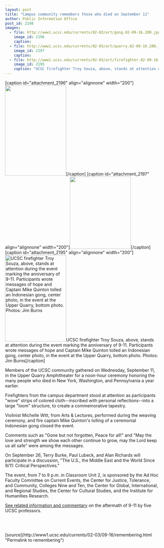```yaml
---
layout: post
title: "Campus community remembers those who died on September 11"
author: Public Information Office
post_id: 2198
images:
  - file: http://www1.ucsc.edu/currents/02-03/art/gong.02-09-16.200.jpg
    image_id: 2196
    caption: 
  - file: http://www1.ucsc.edu/currents/02-03/art/quarry.02-09-16.200.jpg
    image_id: 2197
    caption: 
  - file: http://www1.ucsc.edu/currents/02-03/art/firefighter.02-09-16.200.jpg
    image_id: 2195
    caption: "UCSC firefighter Troy Souza, above, stands at attention during the event marking the anniversary of 9-11. Participants wrote messages of hope and Captain Mike Quinton tolled an Indonesian gong, center photo, in the event at the Upper Quarry, bottom photo. Photos: Jim Burns"
---
```


[caption id="attachment_2196" align="alignnone" width="200"]<a href="http://localhost/mysite/wp-content/uploads/2002/09/gong.02-09-16.200.jpg"><img class="size-full wp-image-2196" src="http://localhost/mysite/wp-content/uploads/2002/09/gong.02-09-16.200.jpg" alt="" width="200" height="294" /></a>[/caption]
[caption id="attachment_2197" align="alignnone" width="200"]<a href="http://localhost/mysite/wp-content/uploads/2002/09/quarry.02-09-16.200.jpg"><img class="size-full wp-image-2197" src="http://localhost/mysite/wp-content/uploads/2002/09/quarry.02-09-16.200.jpg" alt="" width="200" height="236" /></a>[/caption]
[caption id="attachment_2195" align="alignnone" width="200"]<a href="http://localhost/mysite/wp-content/uploads/2002/09/firefighter.02-09-16.200.jpg"><img class="size-full wp-image-2195" src="http://localhost/mysite/wp-content/uploads/2002/09/firefighter.02-09-16.200.jpg" alt="UCSC firefighter Troy Souza, above, stands at attention during the event marking the anniversary of 9-11. Participants wrote messages of hope and Captain Mike Quinton tolled an Indonesian gong, center photo, in the event at the Upper Quarry, bottom photo. Photos: Jim Burns" width="200" height="282" /></a>UCSC firefighter Troy Souza, above, stands at attention during the event marking the anniversary of 9-11. Participants wrote messages of hope and Captain Mike Quinton tolled an Indonesian gong, center photo, in the event at the Upper Quarry, bottom photo. Photos: Jim Burns[/caption]
<p>
  Members of the UCSC community gathered on Wednesday, September 11, in the Upper Quarry Amphitheater for a noon-hour ceremony honoring the many people who died in New York, Washington, and Pennsylvania a year earlier.
</p>
<p>
  Firefighters from the campus department stood at attention as participants "wove" strips of colored cloth--inscribed with personal reflections--into a large "loom" structure, to create a commemorative tapestry.
</p>
<p>
  Violinist Michelle Witt, from Arts &amp; Lectures, performed during the weaving ceremony, and fire captain Mike Quinton's tolling of a ceremonial Indonesian gong closed the event.
</p>
<p>
  Comments such as "Gone but not forgotten, Peace for all!" and "May the love and strength we show each other continue to grow, may the Lord keep us all safe" were among the messages.<br>
</p>
<p>
  On September 26, Terry Burke, Paul Lubeck, and Alan Richards will participate in a discussion, "The U.S., the Middle East and the World Since 9/11: Critical Perspectives."
</p>
<p>
  The event, from 7 to 9 p.m. in Classroom Unit 2, is sponsored by the Ad Hoc Faculty Committee on Current Events, the Center for Justice, Tolerance, and Community, Colleges Nine and Ten, the Center for Global, International, and Regional Studies, the Center for Cultural Studies, and the Institute for Humanities Research.
</p>
<p>
  <a href="http://www.ucsc.edu/currents/02-03/09-09/memorial.html">See related information and commentary</a> on the aftermath of 9-11 by five UCSC professors.<br>
</p>
<p>
  <br>
  <br>

</p>
<p>

</p>
[source](http://www1.ucsc.edu/currents/02-03/09-16/remembering.html "Permalink to remembering")
